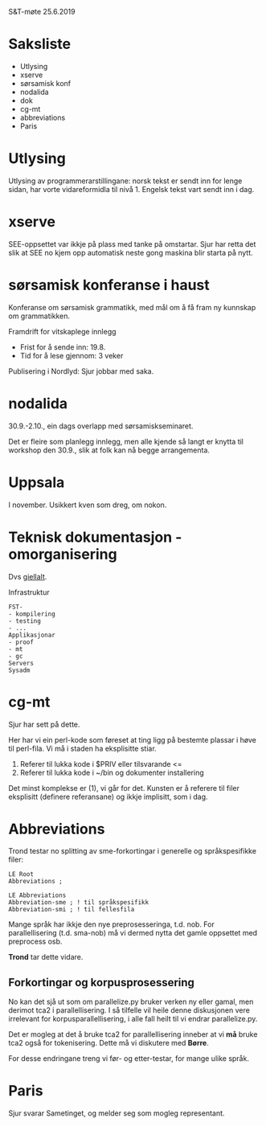 S&T-møte 25.6.2019

# Saksliste
* Utlysing 
* xserve
* sørsamisk konf
* nodalida
* dok
* cg-mt
* abbreviations
* Paris

# Utlysing

Utlysing av programmerarstillingane: norsk tekst er sendt inn for lenge sidan, har vorte vidareformidla til nivå 1. Engelsk tekst vart sendt inn i dag.

# xserve

SEE-oppsettet var ikkje på plass med tanke på omstartar. Sjur har retta det slik at SEE no kjem opp automatisk neste gong maskina blir starta på nytt.

# sørsamisk konferanse i haust

Konferanse om sørsamisk grammatikk, med mål om å få fram
ny kunnskap om grammatikken.

Framdrift for vitskaplege innlegg
* Frist for å sende inn: 19.8.
* Tid for å lese gjennom: 3 veker

Publisering i Nordlyd: Sjur jobbar med saka.

# nodalida

30.9.-2.10., ein dags overlapp med sørsamiskseminaret.

Det er fleire som planlegg innlegg, men alle kjende så langt er knytta til workshop den 30.9., slik at folk kan nå begge arrangementa.

# Uppsala

I november. Usikkert kven som dreg, om nokon.

# Teknisk dokumentasjon - omorganisering

Dvs [giellalt](https://giellalt.uit.no).

Infrastruktur

```
FST-
- kompilering
- testing
- ...
Applikasjonar
- proof
- mt
- gc
Servers
Sysadm
```

# cg-mt

Sjur har sett på dette.

Her har vi ein perl-kode som føreset at ting ligg på bestemte plassar i høve til perl-fila.
Vi må i staden ha eksplisitte stiar.

1. Referer til lukka kode i $PRIV eller tilsvarande <=
1. Referer til lukka kode i  ~/bin og dokumenter installering

Det minst komplekse er (1), vi går for det. Kunsten er å referere til filer 
eksplisitt (definere referansane) og ikkje implisitt, som i dag. 

# Abbreviations

Trond testar no splitting av sme-forkortingar i generelle og språkspesifikke filer:

```
LE Root
Abbreviations ;

LE Abbreviations 
Abbreviation-sme ; ! til språkspesifikk
Abbreviation-smi ; ! til fellesfila
```

Mange språk har ikkje den nye preprosesseringa, t.d. nob.
For parallellisering (t.d. sma-nob) må vi dermed nytta det gamle oppsettet med preprocess osb.

**Trond** tar dette vidare.

## Forkortingar og korpusprosessering

No kan det sjå ut som om parallelize.py bruker verken ny eller gamal, men derimot tca2
i parallellisering. I så tilfelle vil heile denne diskusjonen vere irrelevant for
korpusparallellisering, i alle fall heilt til vi endrar parallelize.py.

Det er mogleg at det å bruke tca2 for parallellisering inneber at vi **må** bruke
tca2 også for tokenisering. Dette må vi diskutere med **Børre**.

For desse endringane treng vi før- og etter-testar, for mange ulike språk.

# Paris

Sjur svarar Sametinget, og melder seg som mogleg representant.
